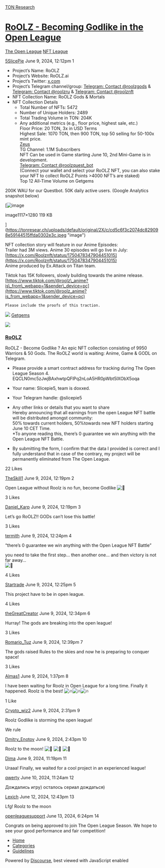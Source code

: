 [TON Research](/)

# [RoOLZ - Becoming Godlike in the Open League](/t/roolz-becoming-godlike-in-the-open-league/23560)

[The Open League](/c/the-open-league/nft-battle/62)  [NFT League](/c/the-open-league/nft-battle/62) 

    

[5SlicePie](https://tonresear.ch/u/5SlicePie)   June 9, 2024, 12:12pm  1

*   Project’s Name: RoOLZ
*   Project’s Website: RoOLZ.ai
*   Project’s Twitter: [x.com](http://X.com/roolznft)
*   Project’s Telegram channel/group: [Telegram: Contact @roolzgods](http://t.me/roolzgods) & [Telegram: Contact @roolzru](http://t.me/roolzru) & [Telegram: Contact @roolznft](http://t.me/roolznft)
*   NFT Collection Name: RoOLZ Gods & Mortals
*   NFT Collection Details
    *   Total Number of NFTs: 5472
    *   Number of Unique Holders: 2489
    *   Total Trading Volume in TON: 204K
    *   Any additional metrics (e.g., floor price, highest sale, etc.)  
        Floor Price: 20 TON, 3x in USD Terms  
        Highest Sale: 1070 TON, then 900 TON, top 50 selling for 50-100x mint price.  
        [Zeus](https://getgems.io/nft/EQCWEcObu2n_lB7vDlSnXRbujnQLaAstRL3a7_-l00ceFtW4)  
        TG Channel: 1.1M Subscribers  
        NFT Can be used in Game starting June 10, 2nd Mini-Game is in development.  
        [Telegram: Contact @roolzquest\_bot](http://t.me/roolzquest_bot)  
        (Connect your wallet and select your RoOLZ NFT, you can also stake your NFT to collect RoOLZ Points >4000 NFT’s are staked)  
        Top 12 All-Time Volume on Getgems

200K WAU for our Questbot. 50K daily active users. (Google Analytics snapshot below)  

[![image](https://tonresear.ch/uploads/default/optimized/2X/c/cd5c6f3c2074dc829098e59144515ffda0302e3c_2_436x500.jpeg)

image1117×1280 119 KB

](https://tonresear.ch/uploads/default/original/2X/c/cd5c6f3c2074dc829098e59144515ffda0302e3c.jpeg "image")

NFT collection story will feature in our Anime Episodes:  
Trailer had 3M views. Anime 30 episodes will go live in July:  
[https://x.com/Roolznft/status/1750478347904451015](https://x.com/Roolznft/status/1750478347904451015)  
Anime produced by Ex.Attack on Titan team.

Tiktok has 15K followers, slowly building towards the anime release.  
[https://www.tiktok.com/@roolz\_anime?is\_from\_webapp=1&sender\_device=pc](https://www.tiktok.com/@roolz_anime?is_from_webapp=1&sender_device=pc)

```
Please include the proofs of this traction.
```

![](https://tonresear.ch/uploads/default/original/2X/8/8e05b7d4611098f8aee3bebf2b73f20216b2f634.png) [Getgems](https://getgems.io/collection/EQCLN0mc5zJwjBAxhwtpQFlPq2nLoA5HR0pWbt5lXObX5oqa#stats)

![](https://tonresear.ch/uploads/default/optimized/2X/9/97cb6cc8ba199a82cc715ace5672426fc64a5470_2_690x162.jpeg)

### [RoOLZ](https://getgems.io/collection/EQCLN0mc5zJwjBAxhwtpQFlPq2nLoA5HR0pWbt5lXObX5oqa#stats)

RoOLZ - Become Godlike ? An epic NFT collection consisting of 9950 Warriors & 50 Gods. The RoOLZ world is waiting: Anime, Game & GODL on Telegram.

*   Please provide a smart contract address for tracking during The Open League Season 4.  
    EQCLN0mc5zJwjBAxhwtpQFlPq2nLoA5HR0pWbt5lXObX5oqa
    
*   Your name: Slicepie5, team is doxxed.
    
*   Your Telegram handle: @slicepie5
    
*   Any other links or details that you want to share  
    Hereby announcing that all earnings from the open League NFT battle will be distributed amongst community:  
    50% towards current holders, 50%towards new NFT holders starting June 10 CET Time.  
    \*To anyone reading this, there’s 0 guarantee we win anything with the Open League NFT Battle.
    
*   By submitting the form, I confirm that the data I provided is correct and I fully understand that in case of the contrary, my project will be permanently eliminated from The Open League.
    

  22 Likes

[TheSkill1](https://tonresear.ch/u/TheSkill1) June 9, 2024, 12:19pm  2

Open League without Roolz is no fun, become Godlike ![:love_you_gesture:](https://tonresear.ch/images/emoji/twitter/love_you_gesture.png?v=12 ":love_you_gesture:")

  3 Likes

[Daniel\_Karp](https://tonresear.ch/u/Daniel_Karp) June 9, 2024, 12:19pm  3

Let’s go RoOLZ!! GODs can’t lose this battle!

  3 Likes

[termith](https://tonresear.ch/u/termith) June 9, 2024, 12:24pm  4

“there’s 0 guarantee we win anything with the Open League NFT Battle”

you need to take the first step… then another one… and then victory is not far away…  
![:slightly_smiling_face:](https://tonresear.ch/images/emoji/twitter/slightly_smiling_face.png?v=12 ":slightly_smiling_face:")

  4 Likes

[Startrade](https://tonresear.ch/u/Startrade) June 9, 2024, 12:25pm  5

This project have to be in open league.

  4 Likes

[theGreatCreator](https://tonresear.ch/u/theGreatCreator) June 9, 2024, 12:34pm  6

Hurray! The gods are breaking into the open league!

  3 Likes

[Romario\_Tuz](https://tonresear.ch/u/Romario_Tuz) June 9, 2024, 12:39pm  7

The gods raised Rules to the skies and now he is preparing to conquer space!

  3 Likes

[Almas1](https://tonresear.ch/u/Almas1) June 9, 2024, 1:37pm  8

I have been waiting for Roolz in Open League for a long time. Finally it happened. Roolz is the best! ![:fire:](https://tonresear.ch/images/emoji/twitter/fire.png?v=12 ":fire:")![:fire:](https://tonresear.ch/images/emoji/twitter/fire.png?v=12 ":fire:")![:fire:](https://tonresear.ch/images/emoji/twitter/fire.png?v=12 ":fire:")

  1 Like

[Crypto\_wiz2](https://tonresear.ch/u/Crypto_wiz2) June 9, 2024, 2:31pm  9

Roolz Godlike is storming the open league!

We rule

 

[Dmitry\_Enotov](https://tonresear.ch/u/Dmitry_Enotov) June 9, 2024, 2:43pm  10

Roolz to the moon! ![:rocket:](https://tonresear.ch/images/emoji/twitter/rocket.png?v=12 ":rocket:") ![:rocket:](https://tonresear.ch/images/emoji/twitter/rocket.png?v=12 ":rocket:") ![:rocket:](https://tonresear.ch/images/emoji/twitter/rocket.png?v=12 ":rocket:")

 

[Dima](https://tonresear.ch/u/Dima) June 9, 2024, 11:19pm  11

Uraaa! Finally, we waited for a cool project in an experienced league!

 

[qwerty](https://tonresear.ch/u/qwerty) June 10, 2024, 11:24am  12

Дождались игру) осталось сериал дождаться)

 

[Lexich](https://tonresear.ch/u/Lexich) June 12, 2024, 12:43pm  13

Lfg! Roolz to the moon

 

[openleaguesupport](https://tonresear.ch/u/openleaguesupport) June 13, 2024, 6:24pm  14

Congrats on being approved to join The Open League Season. We hope to see your good performance and fair competition!

 

*   [Home](/)
*   [Categories](/categories)
*   [Guidelines](/guidelines)

Powered by [Discourse](https://www.discourse.org), best viewed with JavaScript enabled